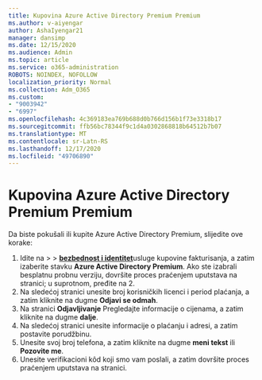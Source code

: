 ```yaml
---
title: Kupovina Azure Active Directory Premium Premium
ms.author: v-aiyengar
author: AshaIyengar21
manager: dansimp
ms.date: 12/15/2020
ms.audience: Admin
ms.topic: article
ms.service: o365-administration
ROBOTS: NOINDEX, NOFOLLOW
localization_priority: Normal
ms.collection: Adm_O365
ms.custom:
- "9003942"
- "6997"
ms.openlocfilehash: 4c369183ea769b688d0b766d156b1f73e3318b17
ms.sourcegitcommit: ffb56bc78344f9c1d4a0302868818b64512b7b07
ms.translationtype: MT
ms.contentlocale: sr-Latn-RS
ms.lasthandoff: 12/17/2020
ms.locfileid: "49706890"
---
```

# <a name="buy-azure-active-directory-premium-p2"></a>Kupovina Azure Active Directory Premium Premium

Da biste pokušali ili kupite Azure Active Directory Premium, slijedite ove korake:

1. Idite na   >    >  [**bezbednost i identitet**](https://go.microsoft.com/fwlink/?linkid=2131946)usluge kupovine fakturisanja, a zatim izaberite stavku **Azure Active Directory Premium**.
Ako ste izabrali besplatnu probnu verziju, dovršite proces praćenjem uputstava na stranici; u suprotnom, pređite na 2.
1. Na sledećoj stranici unesite broj korisničkih licenci i period plaćanja, a zatim kliknite na dugme **Odjavi se odmah**.
1. Na stranici **Odjavljivanje** Pregledajte informacije o cijenama, a zatim kliknite na dugme **dalje**.
1. Na sledećoj stranici unesite informacije o plaćanju i adresi, a zatim postavite porudžbinu.
1. Unesite svoj broj telefona, a zatim kliknite na dugme **meni tekst** ili **Pozovite me**.
1. Unesite verifikacioni kôd koji smo vam poslali, a zatim dovršite proces praćenjem uputstava na stranici.

